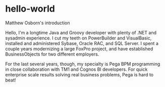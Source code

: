 # hello-world
Matthew Osborn's introduction

Hello, I'm a longtime Java and Groovy developer with plenty of .NET and sysadmin experience. I cut my teeth on PowerBuilder and VisualBasic, installed and administered Sybase, Oracle RAC, and SQL Server. I spent a couple years modernizing a large FoxPro project, and have established BusinessObjects for two different employers.

For the last several years, though, my specialty is Pega BPM programming in close collaboration with TM1 and Cognos BI developers. For quick enterprise scale results solving real business problems, Pega is hard to beat!
